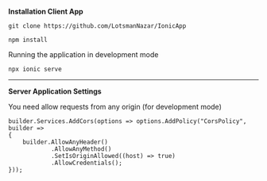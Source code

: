 <b>Installation Client App</b>

```
git clone https://github.com/LotsmanNazar/IonicApp
```

```
npm install
```

Running the application in development mode
```
npx ionic serve
```

<hr>

<b>Server Application Settings</b>

You need allow requests from any origin (for development mode)

```
builder.Services.AddCors(options => options.AddPolicy("CorsPolicy",
builder =>
{
	builder.AllowAnyHeader()
			.AllowAnyMethod()
			.SetIsOriginAllowed((host) => true)
			.AllowCredentials();
}));
```